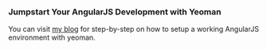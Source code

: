 ### Jumpstart Your AngularJS Development with Yeoman

You can visit [my blog][blog] for step-by-step on how to setup a working AngularJS environment with yeoman.

[blog]: http://nadflores.github.io/2015/jumpstart-your-angularjs-development-with-yeoman/
